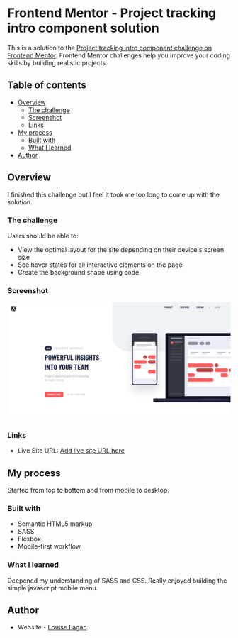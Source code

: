 # Frontend Mentor - Project tracking intro component solution

This is a solution to the [Project tracking intro component challenge on Frontend Mentor](https://loufagan.github.io/Project-Tracking-Intro-Component/). Frontend Mentor challenges help you improve your coding skills by building realistic projects.

## Table of contents

- [Overview](#overview)
  - [The challenge](#the-challenge)
  - [Screenshot](#screenshot)
  - [Links](#links)
- [My process](#my-process)
  - [Built with](#built-with)
  - [What I learned](#what-i-learned)
- [Author](#author)

## Overview

I finished this challenge but I feel it took me too long to come up with the solution.

### The challenge

Users should be able to:

- View the optimal layout for the site depending on their device's screen size
- See hover states for all interactive elements on the page
- Create the background shape using code

### Screenshot

![](./screenshot_project-tracking-intro-component.png)

### Links

- Live Site URL: [Add live site URL here](https://your-live-site-url.com)

## My process

Started from top to bottom and from mobile to desktop.

### Built with

- Semantic HTML5 markup
- SASS
- Flexbox
- Mobile-first workflow

### What I learned

Deepened my understanding of SASS and CSS. Really enjoyed building the simple javascript mobile menu.

## Author

- Website - [Louise Fagan](https://pixelmein.ca)
